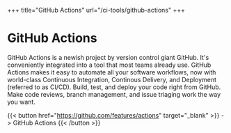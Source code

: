 +++
title="GitHub Actions"
url="/ci-tools/github-actions"
+++

# GitHub Actions

GitHub Actions is a newish project by version control giant GitHub. It's conveniently integrated into a tool that most teams already use. GitHub Actions makes it easy to automate all your software workflows, now with world-class Continuous Integration, Continous Delivery, and Deployment (referred to as CI/CD). Build, test, and deploy your code right from GitHub. Make code reviews, branch management, and issue triaging work the way you want.

{{< button href="https://github.com/features/actions" target="_blank" >}}
-> GitHub Actions
{{< /button >}}  
